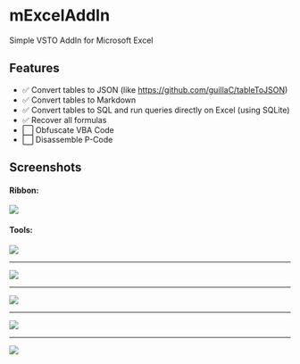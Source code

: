 # mExcelAddIn
Simple VSTO AddIn for Microsoft Excel

## Features
 - ✅ Convert tables to JSON (like https://github.com/guillaC/tableToJSON)
 - ✅ Convert tables to Markdown
 - ✅ Convert tables to SQL and run queries directly on Excel (using SQLite)
 - ✅ Recover all formulas
 - ⬜️ Obfuscate VBA Code
 - ⬜️ Disassemble P-Code

## Screenshots
#### Ribbon:
![](https://i.imgur.com/uiNPy8f.png)
#### Tools:
![](https://i.imgur.com/nDJc0Pz.png)
___
![](https://i.imgur.com/nveyK3e.png)
___
![](https://i.imgur.com/kzNJDQX.png)
___
![](https://i.imgur.com/nJRWw5k.png)
___
![](https://i.imgur.com/7bzt295.png)
